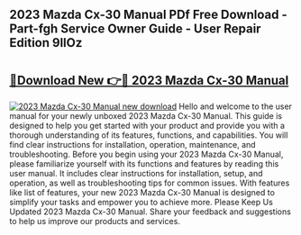 ## 2023 Mazda Cx-30 Manual PDf Free Download - Part-fgh Service Owner Guide - User Repair Edition 9llOz

# <h2><a href="http://bc41251.oget.top/?id=2023+Mazda+Cx-30+Manual">🔗Download New 👉🔴 2023 Mazda Cx-30 Manual</a></h2>

[![2023 Mazda Cx-30 Manual new download](https://i.imgur.com/5g1atiW.png)](http://bc41251.oget.top/?id=2023+Mazda+Cx-30+Manual)
Hello and welcome to the user manual for your newly unboxed 2023 Mazda Cx-30 Manual. This guide is designed to help you get started with your product and provide you with a thorough understanding of its features, functions, and capabilities. You will find clear instructions for installation, operation, maintenance, and troubleshooting. Before you begin using your 2023 Mazda Cx-30 Manual, please familiarize yourself with its functions and features by reading this user manual. It includes clear instructions for installation, setup, and operation, as well as troubleshooting tips for common issues. With features like list of features, your new 2023 Mazda Cx-30 Manual is designed to simplify your tasks and empower you to achieve more. Please Keep Us Updated 2023 Mazda Cx-30 Manual. Share your feedback and suggestions to help us improve our products and services.
